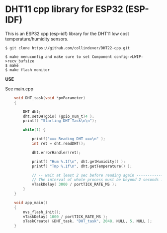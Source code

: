 # DHT11 cpp library for ESP32 (ESP-IDF)

This is an ESP32 cpp (esp-idf) library for the DHT11 low cost temperature/humidity sensors.

```
$ git clone https://github.com/collindever/DHT22-cpp.git

$ make menuconfig and make sure to set Component config->LWIP->recv_bufsize
$ make
$ make flash monitor
```

**USE**

See main.cpp

```C
	void DHT_task(void *pvParameter)
	{

		DHT dht;
		dht.setDHTgpio( (gpio_num_t)4 );
		printf( "Starting DHT Task\n\n");

		while(1) {

			printf("=== Reading DHT ===\n" );
			int ret = dht.readDHT();

			dht.errorHandler(ret);

			printf( "Hum %.1f\n", dht.getHumidity() );
			printf( "Tmp %.1f\n", dht.getTemperature() );

			// -- wait at least 2 sec before reading again ------------
			// The interval of whole process must be beyond 2 seconds !!
			vTaskDelay( 3000 / portTICK_RATE_MS );
		}
	}

	void app_main()
	{
		nvs_flash_init();
		vTaskDelay( 1000 / portTICK_RATE_MS );
		xTaskCreate( &DHT_task, "DHT_task", 2048, NULL, 5, NULL );
	}
```


